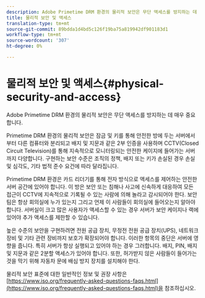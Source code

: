 ```yaml
---
description: Adobe Primetime DRM 환경의 물리적 보안은 무단 액세스를 방지하는 데 매우 중요합니다.
title: 물리적 보안 및 액세스
translation-type: tm+mt
source-git-commit: 89bdda1d4bd5c126f19ba75a819942df901183d1
workflow-type: tm+mt
source-wordcount: '307'
ht-degree: 0%

---
```



# 물리적 보안 및 액세스{#physical-security-and-access}

Adobe Primetime DRM 환경의 물리적 보안은 무단 액세스를 방지하는 데 매우 중요합니다.

Primetime DRM 환경의 물리적 보안은 잠금 및 키를 통해 안전한 방에 두는 서버에서부터 다른 컴퓨터와 분리되고 배지 및 지문과 같은 2부 인증을 사용하며 CCTV(Closed Circuit Television)를 통해 지속적으로 모니터링되는 안전한 케이지에 들어가는 서버까지 다양합니다. 구현하는 보안 수준은 조직의 정책, 배지 또는 키가 손실된 경우 손실 및 심각도, 기타 법적 준수 요건에 따라 달라집니다.

Primetime DRM 환경은 카드 리더기를 통해 전자 방식으로 액세스를 제어하는 안전한 서버 공간에 있어야 합니다. 이 방은 보안 또는 침해나 사고에 신속하게 대응하여 모든 접근이 CCTV에 지속적으로 기록될 수 있는 사람에 의해 놀라고 감시되어야 한다. 보안 팀은 항상 회의실에 누가 있는지 그리고 언제 이 사람들이 회의실에 들어오는지 알아야 합니다. 서버실이 크고 많은 사용자가 액세스할 수 있는 경우 서버가 보안 케이지나 랙에 있어야 추가 액세스를 제한할 수 있습니다.

높은 수준의 보안을 구현하려면 전원 공급 장치, 무정전 전원 공급 장치(UPS), 네트워크 장비 및 기타 관련 장비까지 보호가 확장되어야 합니다. 이러한 항목의 중단은 서버에 영향을 줍니다. 특히 서버가 항상 실행되고 있어야 하는 경우 그러합니다. 배지, PIN, 배지 및 지문과 같은 2분할 액세스가 있어야 합니다. 또한, 허가받지 않은 사람들이 들어가는 것을 막기 위해 자동차 문에 배심 방지 장치를 설치해야 한다.

물리적 보안 표준에 대한 일반적인 정보 및 권장 사항은 [https://www.iso.org/frequently-asked-questions-faqs.html](https://www.iso.org/frequently-asked-questions-faqs.html)을 참조하십시오.
